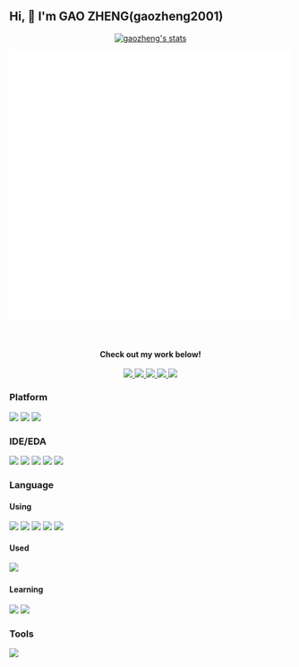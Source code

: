 <!---
<a href="https://github.com/gaozheng2001/gaozheng2001">
    <img align="right" src="https://komarev.com/ghpvc/?username=gaozheng2001&label=Visitors&color=red&style=flat&logo=github" alt="gtihub-visitors" />
</a>
--->

## Hi, 👋 I'm GAO ZHENG(gaozheng2001)
<p align="center">
  <a href="https://github.com/gaozheng2001" class="rich-diff-level-one">
    <img src="https://github-readme-stats.vercel.app/api?username=gaozheng2001&theme=ambient_gradient" alt="gaozheng's stats">
  </a>  
<!--
<div align="center"> <img src="https://github-readme-stats.vercel.app/api/top-langs/?username=gaozheng2001&hide_title=true&hide_border=true&layout=compact&langs_count=6&text_color=000&icon_color=fff&bg_color=0,52fa5a,4dfcff,c64dff&theme=graywhite" /> </div>
-->
<div align="center"> <img src="github-metrics/languages.indepth.svg" /> </div>

<div align="center"> <img src="github-metrics/achievements.compact.svg" /> </div>

<div align="center"> <img src="github-metrics/repositories.pinned.svg" /> </div>


    
</p>  
<p align="center">
  <br><br>
  <strong>Check out my work below!</strong>
  <br><br>
  <a href="https://github.com/gaozheng2001">
    <img src="https://badges.strrl.dev/visits/gaozheng2001/gaozheng2001?style=flat-square&color=black&logo=github">
  </a>
  <a href="https://github.com/gaozheng2001">
    <img src="https://badges.strrl.dev/years/gaozheng2001?style=flat-square&color=black&logo=github">
  </a>
  <a href="https://github.com/gaozheng2001?tab=repositories">
    <img src="https://badges.strrl.dev/repos/gaozheng2001?style=flat-square&color=black&logo=github">
  </a>
  <a href="https://gist.github.com/gaozheng2001">
    <img src="https://badges.strrl.dev/gists/gaozheng2001?style=flat-square&color=black&logo=github">
  </a>
  <a href="https://github.com/gaozheng2001">
    <img src="https://badges.strrl.dev/commits/monthly/gaozheng2001?style=flat-square&color=black&logo=github">
  </a>
</p>

### Platform
[![](https://img.shields.io/badge/Windows-11-0078D4?style=flat-square&logo=windows11&logoColor=ffffff)](https://www.microsoft.com/windows/get-windows-11)
[![](https://img.shields.io/badge/-Ubuntu-E95420?style=flat-square&logo=ubuntu&logoColor=white)](https://ubuntu.com/)
[![](https://img.shields.io/badge/-Android-3DDC84?style=flat-square&logo=android&logoColor=white)](https://developer.android.google.cn/)

### IDE/EDA
[![](https://img.shields.io/badge/IDE-Visual%20Studio%20Code-007ACC?style=flat-square&logo=visual-studio-code&logoColor=ffffff)](https://code.visualstudio.com/)
[![](https://img.shields.io/badge/IDE-Pycharm-000000?style=flat-square&logo=pycharm&logoColor=ffffff)](https://www.https://www.jetbrains.com/pycharm/)
[![](https://img.shields.io/badge/IDE-Intellij_IDEA-000000?style=flat-square&logo=intellijidea&logoColor=ffffff)](https://www.jetbrains.com/idea/)
[![](https://img.shields.io/badge/EDA-Vivado-E01F27?style=flat-square&logo=xilinx&logoColor=ffffff)](https://www.xilinx.com/products/design-tools/vivado.html)
[![](https://img.shields.io/badge/EDA-LabVIEW-FFDB00?style=flat-square&logo=labview&logoColor=ffffff)](https://www.ni.com/shop/software/products/labview.html)

### Language
#### Using
[![](https://img.shields.io/badge/-Python-3776AB?style=flat-square&logo=python&logoColor=ffffff)](https://www.python.org/)
[![](https://img.shields.io/badge/-LATEX-008080?style=flat-square&logo=latex&logoColor=ffffff)](https://www.latex-project.org/)
[![](https://img.shields.io/badge/-Matlab-00d0ff?style=flat-square)](https://www.mathworks.com/products/matlab.html)
[![](https://img.shields.io/badge/-Wolfram_Mathematica-DD1100?style=flat-square&logo=wolframmathematica&logoColor=ffffff)](https://www.wolfram.com/mathematica/)
[![](https://img.shields.io/badge/-OpenJDK-4f7b99?style=flat-square&logo=openjdk&logoColor=ffffff)](https://openjdk.org/)
#### Used
[![](https://img.shields.io/badge/-VHDL-4f7b99?style=flat-square)](http://www.eda-twiki.org/cgi-bin/view.cgi/P1076/WebHome)
#### Learning
[![](https://img.shields.io/badge/-C/C%2B%2B-007396?style=flat-square&logo=c%2B%2B&logoColor=ffffff)](http://gcc.gnu.org/)
[![](https://img.shields.io/badge/-JavaScript-F7DF1E?style=flat-square&logo=javascript&logoColor=ffffff)](https://www.ecma-international.org/publications-and-standards/standards/ecma-262/)

### Tools
[![](https://img.shields.io/badge/-Git-F05032?style=flat-square&logo=git&logoColor=white)](https://git-scm.com/)

<!--
**gaozheng2001/gaozheng2001** is a ✨ _special_ ✨ repository because its `README.md` (this file) appears on your GitHub profile.

Here are some ideas to get you started:

- 🔭 I’m currently working on ...
- 🌱 I’m currently learning ...
- 👯 I’m looking to collaborate on ...
- 🤔 I’m looking for help with ...
- 💬 Ask me about ...
- 📫 How to reach me: ...
- 😄 Pronouns: ...
- ⚡ Fun fact: ...
-->
